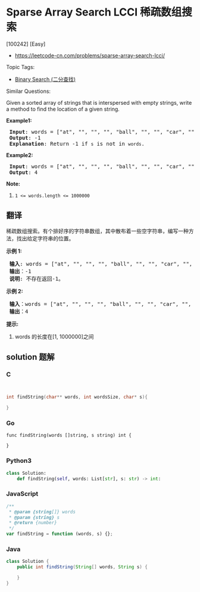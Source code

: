 # Sparse Array Search LCCI 稀疏数组搜索

[100242] [Easy]

- https://leetcode-cn.com/problems/sparse-array-search-lcci/

Topic Tags:

- [Binary Search (二分查找)](https://leetcode-cn.com/tag/binary-search/)

Similar Questions:

Given a sorted array of strings that is interspersed with empty strings, write a method to find the location of a given string.

**Example1:**

<pre><strong> Input</strong>: words = ["at", "", "", "", "ball", "", "", "car", "", "","dad", "", ""], s = "ta"
<strong> Output</strong>: -1
<strong> Explanation</strong>: Return -1 if <code>s</code> is not in <code>words</code>.
</pre>

**Example2:**

<pre><strong> Input</strong>: words = ["at", "", "", "", "ball", "", "", "car", "", "","dad", "", ""], s = "ball"
<strong> Output</strong>: 4
</pre>

**Note:**

1.  `1 <= words.length <= 1000000`

## 翻译

稀疏数组搜索。有个排好序的字符串数组，其中散布着一些空字符串，编写一种方法，找出给定字符串的位置。

**示例 1:**

<pre><strong> 输入</strong>: words = ["at", "", "", "", "ball", "", "", "car", "", "","dad", "", ""], s = "ta"
<strong> 输出</strong>：-1
<strong> 说明</strong>: 不存在返回-1。
</pre>

**示例 2:**

<pre><strong> 输入</strong>：words = ["at", "", "", "", "ball", "", "", "car", "", "","dad", "", ""], s = "ball"
<strong> 输出</strong>：4
</pre>

**提示:**

1.  words 的长度在\[1, 1000000\]之间

## solution 题解

### C

```c


int findString(char** words, int wordsSize, char* s){

}


```

### Go

```golang
func findString(words []string, s string) int {

}
```

### Python3

```python
class Solution:
    def findString(self, words: List[str], s: str) -> int:
```

### JavaScript

```javascript
/**
 * @param {string[]} words
 * @param {string} s
 * @return {number}
 */
var findString = function (words, s) {};
```

### Java

```java
class Solution {
    public int findString(String[] words, String s) {

    }
}
```
